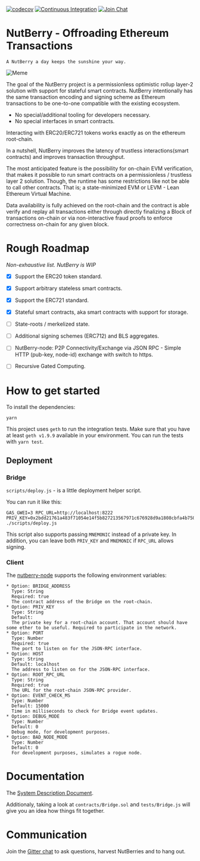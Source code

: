 [![codecov](https://codecov.io/gh/NutBerry/stack/branch/master/graph/badge.svg)](https://codecov.io/gh/NutBerry/stack)
[![Continuous Integration](https://github.com/NutBerry/stack/workflows/Continuous%20Integration/badge.svg?branch=master)](https://github.com/NutBerry/stack/actions?query=workflow%3A%22Continuous+Integration%22+branch%3Amaster)
[![Join Chat](https://badges.gitter.im/Join%20Chat.svg)](https://gitter.im/NutBerry/community)

# NutBerry - Offroading Ethereum Transactions
`A NutBerry a day keeps the sunshine your way.`

![Meme](https://nutberry.github.io/assets/minion.jpg)

The goal of the NutBerry project is a permissionless optimistic rollup layer-2 solution with support for stateful smart contracts.
NutBerry intentionally has the same transaction encoding and signing scheme as Ethereum transactions to be one-to-one compatible with the existing ecosystem.

* No special/additional tooling for developers necessary.
* No special interfaces in smart contracts.

Interacting with ERC20/ERC721 tokens works exactly as on the ethereum root-chain.

In a nutshell, NutBerry improves the latency of trustless interactions(smart contracts) and improves transaction throughput.

The most anticipated feature is the possibility for on-chain EVM verification, that makes it possible to
run smart contracts on a permissionless / trustless layer 2 solution.
Though, the runtime has some restrictions like not be able to call other contracts.
That is; a state-minimized EVM or LEVM - Lean Ethereum Virtual Machine.

Data availability is fully achieved on the root-chain and the contract is able verify and replay
all transactions either through directly finalizing a Block of transactions on-chain or via non-interactive fraud proofs to enforce correctness on-chain for any given block.

# Rough Roadmap

*Non-exhaustive list. NutBerry is WIP*

- [x] Support the ERC20 token standard.
- [x] Support arbitrary stateless smart contracts.
- [x] Support the ERC721 standard.
- [x] Stateful smart contracts, aka smart contracts with support for storage.
- [ ] State-roots / merkelized state.
- [ ] Additional signing schemes (ERC712) and BLS aggregates.
- [ ] NutBerry-node: P2P Connectivity/Exchange via JSON RPC - Simple HTTP (pub-key, node-id) exchange with switch to https.
- [ ] Recursive Gated Computing.


# How to get started

To install the dependencies:
```
yarn
```
This project uses `geth` to run the integration tests.
Make sure that you have at least `geth v1.9.9` available in your environment.
You can run the tests with `yarn test`.

## Deployment
### Bridge

`scripts/deploy.js` - is a little deployment helper script.

You can run it like this:
```
GAS_GWEI=3 RPC_URL=http://localhost:8222 PRIV_KEY=0x2bdd21761a483f71054e14f5b827213567971c676928d9a1808cbfa4b7501200 ./scripts/deploy.js
```
This script also supports passing `MNEMONIC` instead of a private key.
In addition, you can leave both `PRIV_KEY` and `MNEMONIC` if `RPC_URL` allows signing.

### Client

The [nutberry-node](nutberry-node.js) supports the following environment variables:

```
* Option: BRIDGE_ADDRESS
  Type: String
  Required: true
  The contract address of the Bridge on the root-chain.
* Option: PRIV_KEY
  Type: String
  Default:
  The private key for a root-chain account. That account should have some ether to be useful. Required to participate in the network.
* Option: PORT
  Type: Number
  Required: true
  The port to listen on for the JSON-RPC interface.
* Option: HOST
  Type: String
  Default: localhost
  The address to listen on for the JSON-RPC interface.
* Option: ROOT_RPC_URL
  Type: String
  Required: true
  The URL for the root-chain JSON-RPC provider.
* Option: EVENT_CHECK_MS
  Type: Number
  Default: 15000
  Time in milliseconds to check for Bridge event updates.
* Option: DEBUG_MODE
  Type: Number
  Default: 0
  Debug mode, for development purposes.
* Option: BAD_NODE_MODE
  Type: Number
  Default: 0
  For development purposes, simulates a rogue node.
```

# Documentation

The [System Description Document](docs/SystemDescriptionDocument.md).

Additionaly, taking a look at `contracts/Bridge.sol` and `tests/Bridge.js` will give you an idea how things fit together.

# Communication

Join the [Gitter chat](https://gitter.im/NutBerry/community) to ask questions, harvest NutBerries and to hang out.
